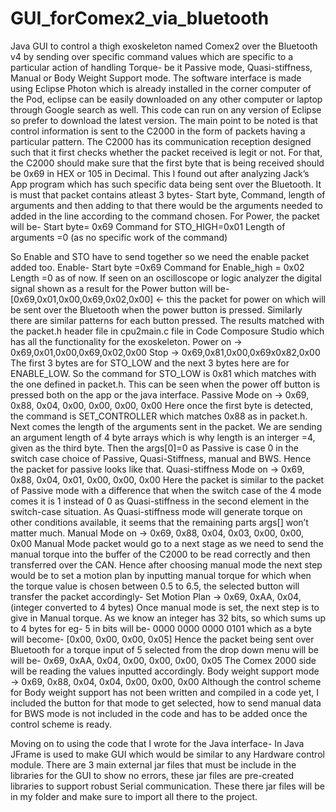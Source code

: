 # GUI_forComex2_via_bluetooth
Java GUI to control a thigh exoskeleton named Comex2 over the Bluetooth v4 by sending over specific command values  which are specific to a particular action of handling Torque- be it Passive mode, Quasi-stiffness, Manual or Body Weight Support mode.
The software interface is made using Eclipse Photon which is already installed in the corner computer of the Pod, eclipse can be easily downloaded on any other computer or laptop through Google search as well. This code can run on any version of Eclipse so prefer to download the latest version.
The main point to be noted is that control information is sent to the C2000 in the form of packets having a particular pattern. 
The C2000 has its communication reception designed such that it first checks whether the packet received is legit or not. For that, the C2000 should make sure that the first byte that is being received should be 0x69 in HEX or 105 in Decimal.
This I found out after analyzing Jack’s App program which has such specific data being sent over the Bluetooth.
It is must that packet contains atleast 3 bytes- Start byte, Command, length of arguments and then adding to  that there would be the arguments needed to added in the line according to the command chosen.
For Power, the packet will be-
Start byte= 0x69
Command for STO_HIGH=0x01
Length of arguments =0 (as no specific work of the command)

So Enable and STO have to send together so we need the enable packet added too.
Enable-
Start byte =0x69
Command for Enable_high = 0x02
Length =0 as of now.
If seen on an oscilloscope or logic analyzer the digital signal shown as a result for the Power button will be-
[0x69,0x01,0x00,0x69,0x02,0x00] <- this the packet for power on which will be sent over the Bluetooth  when the power button is pressed.
Similarly there are similar patterns for each button pressed.
The results matched with the packet.h header file in cpu2main.c file in Code Composure Studio which has all the functionality for the exoskeleton.
Power on -> 0x69,0x01,0x00,0x69,0x02,0x00
Stop -> 0x69,0x81,0x00,0x69x0x82,0x00
The first 3 bytes are for STO_LOW and the next 3 bytes here are for ENABLE_LOW. So the command for STO_LOW is 0x81 which matches with the one defined in packet.h. This can be seen when the power off button is pressed both on the app or the java interface.
Passive Mode on -> 0x69, 0x88, 0x04, 0x00, 0x00, 0x00, 0x00
Here once the first byte is detected, the command is SET_CONTROLLER which matches 0x88 as in packet.h. Next comes the length of the arguments sent in the packet. We are sending an argument length of 4 byte arrays which is why length is an interger =4, given as the third byte. Then the args[0]=0 as Passive is case 0 in the switch case choice of Passive, Quasi-Stiffness, manual and BWS. Hence the packet for passive looks like that.
Quasi-stiffness Mode on -> 0x69, 0x88, 0x04, 0x01, 0x00, 0x00, 0x00
Here the packet is similar to the packet of Passive mode with a difference that when the switch case of the 4 mode comes it is 1 instead of 0 as Quasi-stiffness in the second element in the switch-case situation. As Quasi-stiffness mode will generate torque on other conditions available, it seems that the remaining parts args[] won’t matter much.
Manual Mode on -> 0x69, 0x88, 0x04, 0x03, 0x00, 0x00, 0x00
Manual Mode packet would go to a next stage as we need to send the manual torque into the buffer of the C2000 to be read correctly and then transferred over the CAN. Hence after choosing manual mode the next step would be to set a motion plan by inputting manual torque for which when the torque value is chosen between 0.5 to 6.5, the selected button will transfer the packet accordingly-
Set Motion Plan -> 0x69, 0xAA, 0x04,(integer converted to 4 bytes)
Once manual mode is set, the next step is to give in Manual torque. As we know an integer has 32 bits, so which sums up to 4 bytes for eg-
5 in bits will be- 0000 0000 0000 0101 which as a byte will become- [0x00, 0x00, 0x00, 0x05]
Hence the packet being sent over Bluetooth for a torque input of 5 selected from the drop down menu will be will be- 0x69, 0xAA, 0x04, 0x00, 0x00, 0x00, 0x05
The Comex 2000 side will be reading the values inputted accordingly.
Body weight support mode -> 0x69, 0x88, 0x04, 0x04, 0x00, 0x00, 0x00
Although the control scheme for Body weight support has not been written and compiled in a code yet, I included the button for that mode to get selected, how to send manual data for BWS mode is not included in the code and has to be added once the control scheme is ready.

Moving on to using the code that I wrote for the Java interface-
In Java JFrame is used to make GUI which would be similar to any Hardware control module.
There are 3 main external jar files that must be include in the libraries for the GUI to show no errors, these jar files are pre-created libraries to support robust Serial communication.
These there jar files will be in my folder and make sure to import all there to the project. 
